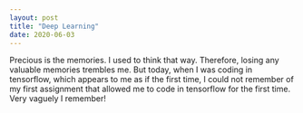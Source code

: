 ```yaml
---
layout: post
title: "Deep Learning"
date: 2020-06-03
---
```


Precious is the memories. I used to think that way. Therefore, losing any valuable memories trembles me. But today, when I was coding in tensorflow, which appears to me as if the first time, I could not remember of my first assignment that allowed me to code in tensorflow for the first time. Very vaguely I remember!
